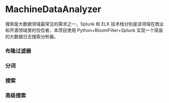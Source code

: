 # MachineDataAnalyzer
搜索是大数据领域最常见的需求之一，Splunk 和 ELK 技术栈分别是该领域在商业和开源领域里的佼佼者，本项目使用 Python+BloomFilter+Splunk 实现一个简易的大数据日志搜索分析器。

### 布隆过滤器

### 分词

### 搜索

### 高级搜索
